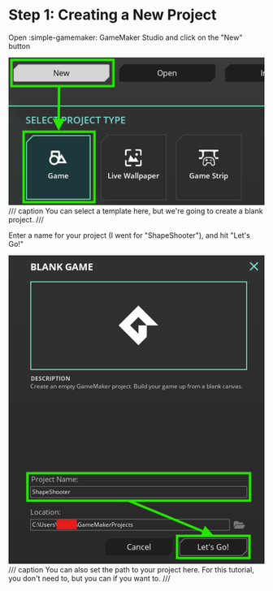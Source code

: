 # Step 1: Creating a New Project

Open :simple-gamemaker: GameMaker Studio and click on the "New" button

![New Button and Blank Project](img/step1-01.png)
/// caption
You can select a template here, but we're going to create a blank project.
///

Enter a name for your project (I went for "ShapeShooter"), and hit "Let's Go!"

![Creating a Blank Project](img/step1-02.png)
/// caption
You can also set the path to your project here.
For this tutorial, you don't need to, but you can if you want to.
///